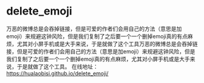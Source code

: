 # delete_emoji
万恶的微博总是会吞掉链接，但是可爱的作者们会用自己的方法（意思是加emoji）来规避这钟风险，但是我们复制了之后要一个一个删掉emoji真的有点麻烦，尤其对小屏手机或是大手来说，于是就做了这个工具万恶的微博总是会吞掉链接，但是可爱的作者们会用自己的方法（意思是加emoji）来规避这钟风险，但是我们复制了之后要一个一个删掉emoji真的有点麻烦，尤其对小屏手机或是大手来说，于是就做了这个工具。
在线地址：https://hualaobisi.github.io/delete_emoji/
